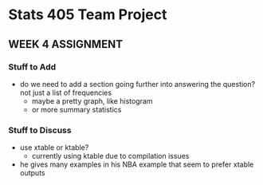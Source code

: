 # Stats 405 Team Project

## WEEK 4 ASSIGNMENT

### Stuff to Add

- do we need to add a section going further into answering the question? not just a list of frequencies
  - maybe a pretty graph, like histogram
  - or more summary statistics

### Stuff to Discuss

- use xtable or ktable?
  - currently using ktable due to compilation issues
- he gives many examples in his NBA example that seem to prefer xtable outputs
